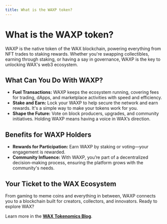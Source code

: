 ```yaml
---
title: What is the WAXP token?
---
```


# What is the WAXP token?

WAXP is the native token of the WAX blockchain, powering everything from NFT trades to staking rewards. Whether you're swapping collectibles, earning through staking, or having a say in governance, WAXP is the key to unlocking WAX's web3 ecosystem.

## What Can You Do With WAXP?

- **Fuel Transactions:** WAXP keeps the ecosystem running, covering fees for trading, dApps, and marketplace activities with speed and efficiency.
- **Stake and Earn:** Lock your WAXP to help secure the network and earn rewards. It's a simple way to make your tokens work for you.
- **Shape the Future:** Vote on block producers, upgrades, and community initiatives. Holding WAXP means having a voice in WAX’s direction.

## Benefits for WAXP Holders

- **Rewards for Participation:** Earn WAXP by staking or voting—your engagement is rewarded.
- **Community Influence:** With WAXP, you’re part of a decentralized decision-making process, ensuring the platform grows with the community's needs.

## Your Ticket to the WAX Ecosystem

From gaming to meme coins and everything in between, WAXP connects you to a blockchain built for creators, collectors, and innovators. Ready to explore WAX?

Learn more in the **[WAX Tokenomics Blog](https://medium.com/wax-io/coming-to-wax-a-new-wax-tokenomic-model-cd0616a069e9)**.
